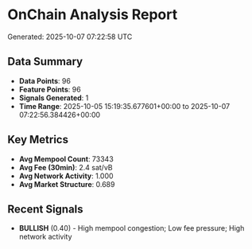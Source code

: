 # OnChain Analysis Report
Generated: 2025-10-07 07:22:58 UTC

## Data Summary
- **Data Points**: 96
- **Feature Points**: 96
- **Signals Generated**: 1
- **Time Range**: 2025-10-05 15:19:35.677601+00:00 to 2025-10-07 07:22:56.384426+00:00

## Key Metrics
- **Avg Mempool Count**: 73343
- **Avg Fee (30min)**: 2.4 sat/vB
- **Avg Network Activity**: 1.000
- **Avg Market Structure**: 0.689

## Recent Signals
- **BULLISH** (0.40) - High mempool congestion; Low fee pressure; High network activity
